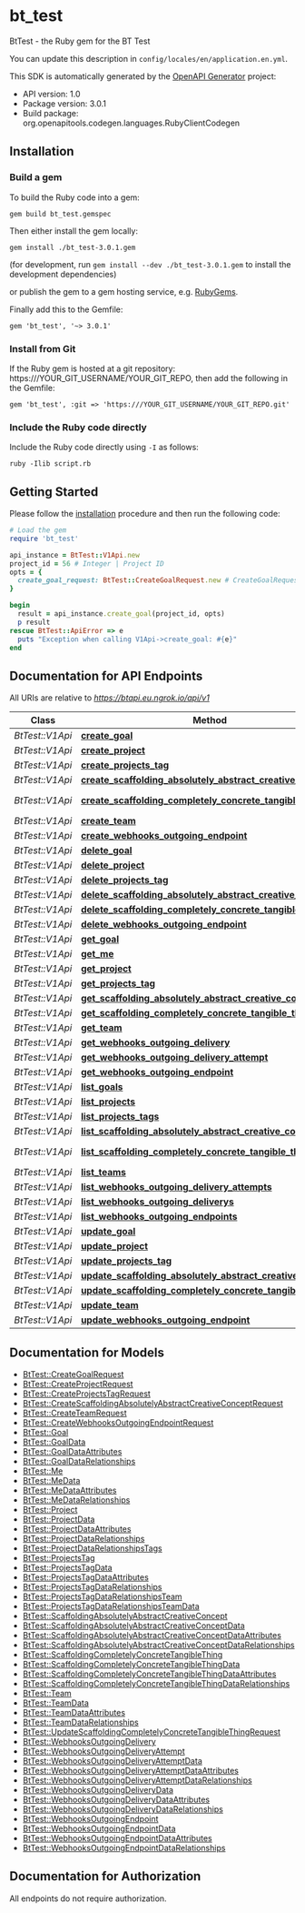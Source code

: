 # bt_test

BtTest - the Ruby gem for the BT Test

You can update this description in `config/locales/en/application.en.yml`.

This SDK is automatically generated by the [OpenAPI Generator](https://openapi-generator.tech) project:

- API version: 1.0
- Package version: 3.0.1
- Build package: org.openapitools.codegen.languages.RubyClientCodegen

## Installation

### Build a gem

To build the Ruby code into a gem:

```shell
gem build bt_test.gemspec
```

Then either install the gem locally:

```shell
gem install ./bt_test-3.0.1.gem
```

(for development, run `gem install --dev ./bt_test-3.0.1.gem` to install the development dependencies)

or publish the gem to a gem hosting service, e.g. [RubyGems](https://rubygems.org/).

Finally add this to the Gemfile:

    gem 'bt_test', '~> 3.0.1'

### Install from Git

If the Ruby gem is hosted at a git repository: https:///YOUR_GIT_USERNAME/YOUR_GIT_REPO, then add the following in the Gemfile:

    gem 'bt_test', :git => 'https:///YOUR_GIT_USERNAME/YOUR_GIT_REPO.git'

### Include the Ruby code directly

Include the Ruby code directly using `-I` as follows:

```shell
ruby -Ilib script.rb
```

## Getting Started

Please follow the [installation](#installation) procedure and then run the following code:

```ruby
# Load the gem
require 'bt_test'

api_instance = BtTest::V1Api.new
project_id = 56 # Integer | Project ID
opts = {
  create_goal_request: BtTest::CreateGoalRequest.new # CreateGoalRequest | 
}

begin
  result = api_instance.create_goal(project_id, opts)
  p result
rescue BtTest::ApiError => e
  puts "Exception when calling V1Api->create_goal: #{e}"
end

```

## Documentation for API Endpoints

All URIs are relative to *https://btapi.eu.ngrok.io/api/v1*

Class | Method | HTTP request | Description
------------ | ------------- | ------------- | -------------
*BtTest::V1Api* | [**create_goal**](docs/V1Api.md#create_goal) | **POST** /projects/{project_id}/goals | 
*BtTest::V1Api* | [**create_project**](docs/V1Api.md#create_project) | **POST** /teams/{team_id}/projects | 
*BtTest::V1Api* | [**create_projects_tag**](docs/V1Api.md#create_projects_tag) | **POST** /teams/{team_id}/projects/tags | 
*BtTest::V1Api* | [**create_scaffolding_absolutely_abstract_creative_concept**](docs/V1Api.md#create_scaffolding_absolutely_abstract_creative_concept) | **POST** /teams/{team_id}/scaffolding/absolutely_abstract/creative_concepts | 
*BtTest::V1Api* | [**create_scaffolding_completely_concrete_tangible_thing**](docs/V1Api.md#create_scaffolding_completely_concrete_tangible_thing) | **POST** /scaffolding/absolutely_abstract/creative_concepts/{absolutely_abstract_creative_concept_id}/completely_concrete/tangible_things | 
*BtTest::V1Api* | [**create_team**](docs/V1Api.md#create_team) | **POST** /teams | 
*BtTest::V1Api* | [**create_webhooks_outgoing_endpoint**](docs/V1Api.md#create_webhooks_outgoing_endpoint) | **POST** /teams/{team_id}/webhooks/outgoing/endpoints | 
*BtTest::V1Api* | [**delete_goal**](docs/V1Api.md#delete_goal) | **DELETE** /goals/{id} | 
*BtTest::V1Api* | [**delete_project**](docs/V1Api.md#delete_project) | **DELETE** /projects/{id} | 
*BtTest::V1Api* | [**delete_projects_tag**](docs/V1Api.md#delete_projects_tag) | **DELETE** /projects/tags/{id} | 
*BtTest::V1Api* | [**delete_scaffolding_absolutely_abstract_creative_concept**](docs/V1Api.md#delete_scaffolding_absolutely_abstract_creative_concept) | **DELETE** /scaffolding/absolutely_abstract/creative_concepts/{id} | 
*BtTest::V1Api* | [**delete_scaffolding_completely_concrete_tangible_thing**](docs/V1Api.md#delete_scaffolding_completely_concrete_tangible_thing) | **DELETE** /scaffolding/completely_concrete/tangible_things/{id} | 
*BtTest::V1Api* | [**delete_webhooks_outgoing_endpoint**](docs/V1Api.md#delete_webhooks_outgoing_endpoint) | **DELETE** /webhooks/outgoing/endpoints/{id} | 
*BtTest::V1Api* | [**get_goal**](docs/V1Api.md#get_goal) | **GET** /goals/{id} | 
*BtTest::V1Api* | [**get_me**](docs/V1Api.md#get_me) | **GET** /me | 
*BtTest::V1Api* | [**get_project**](docs/V1Api.md#get_project) | **GET** /projects/{id} | 
*BtTest::V1Api* | [**get_projects_tag**](docs/V1Api.md#get_projects_tag) | **GET** /projects/tags/{id} | 
*BtTest::V1Api* | [**get_scaffolding_absolutely_abstract_creative_concept**](docs/V1Api.md#get_scaffolding_absolutely_abstract_creative_concept) | **GET** /scaffolding/absolutely_abstract/creative_concepts/{id} | 
*BtTest::V1Api* | [**get_scaffolding_completely_concrete_tangible_thing**](docs/V1Api.md#get_scaffolding_completely_concrete_tangible_thing) | **GET** /scaffolding/completely_concrete/tangible_things/{id} | 
*BtTest::V1Api* | [**get_team**](docs/V1Api.md#get_team) | **GET** /teams/{id} | 
*BtTest::V1Api* | [**get_webhooks_outgoing_delivery**](docs/V1Api.md#get_webhooks_outgoing_delivery) | **GET** /webhooks/outgoing/deliveries/{id} | 
*BtTest::V1Api* | [**get_webhooks_outgoing_delivery_attempt**](docs/V1Api.md#get_webhooks_outgoing_delivery_attempt) | **GET** /webhooks/outgoing/delivery_attempts/{id} | 
*BtTest::V1Api* | [**get_webhooks_outgoing_endpoint**](docs/V1Api.md#get_webhooks_outgoing_endpoint) | **GET** /webhooks/outgoing/endpoints/{id} | 
*BtTest::V1Api* | [**list_goals**](docs/V1Api.md#list_goals) | **GET** /projects/{project_id}/goals | 
*BtTest::V1Api* | [**list_projects**](docs/V1Api.md#list_projects) | **GET** /teams/{team_id}/projects | 
*BtTest::V1Api* | [**list_projects_tags**](docs/V1Api.md#list_projects_tags) | **GET** /teams/{team_id}/projects/tags | 
*BtTest::V1Api* | [**list_scaffolding_absolutely_abstract_creative_concepts**](docs/V1Api.md#list_scaffolding_absolutely_abstract_creative_concepts) | **GET** /teams/{team_id}/scaffolding/absolutely_abstract/creative_concepts | 
*BtTest::V1Api* | [**list_scaffolding_completely_concrete_tangible_things**](docs/V1Api.md#list_scaffolding_completely_concrete_tangible_things) | **GET** /scaffolding/absolutely_abstract/creative_concepts/{absolutely_abstract_creative_concept_id}/completely_concrete/tangible_things | 
*BtTest::V1Api* | [**list_teams**](docs/V1Api.md#list_teams) | **GET** /teams | 
*BtTest::V1Api* | [**list_webhooks_outgoing_delivery_attempts**](docs/V1Api.md#list_webhooks_outgoing_delivery_attempts) | **GET** /webhooks/outgoing/deliveries/{delivery_id}/delivery_attempts | 
*BtTest::V1Api* | [**list_webhooks_outgoing_deliverys**](docs/V1Api.md#list_webhooks_outgoing_deliverys) | **GET** /webhooks/outgoing/endpoints/{endpoint_id}/deliveries | 
*BtTest::V1Api* | [**list_webhooks_outgoing_endpoints**](docs/V1Api.md#list_webhooks_outgoing_endpoints) | **GET** /teams/{team_id}/webhooks/outgoing/endpoints | 
*BtTest::V1Api* | [**update_goal**](docs/V1Api.md#update_goal) | **PUT** /goals/{id} | 
*BtTest::V1Api* | [**update_project**](docs/V1Api.md#update_project) | **PUT** /projects/{id} | 
*BtTest::V1Api* | [**update_projects_tag**](docs/V1Api.md#update_projects_tag) | **PUT** /projects/tags/{id} | 
*BtTest::V1Api* | [**update_scaffolding_absolutely_abstract_creative_concept**](docs/V1Api.md#update_scaffolding_absolutely_abstract_creative_concept) | **PUT** /scaffolding/absolutely_abstract/creative_concepts/{id} | 
*BtTest::V1Api* | [**update_scaffolding_completely_concrete_tangible_thing**](docs/V1Api.md#update_scaffolding_completely_concrete_tangible_thing) | **PUT** /scaffolding/completely_concrete/tangible_things/{id} | 
*BtTest::V1Api* | [**update_team**](docs/V1Api.md#update_team) | **PUT** /teams/{id} | 
*BtTest::V1Api* | [**update_webhooks_outgoing_endpoint**](docs/V1Api.md#update_webhooks_outgoing_endpoint) | **PUT** /webhooks/outgoing/endpoints/{id} | 


## Documentation for Models

 - [BtTest::CreateGoalRequest](docs/CreateGoalRequest.md)
 - [BtTest::CreateProjectRequest](docs/CreateProjectRequest.md)
 - [BtTest::CreateProjectsTagRequest](docs/CreateProjectsTagRequest.md)
 - [BtTest::CreateScaffoldingAbsolutelyAbstractCreativeConceptRequest](docs/CreateScaffoldingAbsolutelyAbstractCreativeConceptRequest.md)
 - [BtTest::CreateTeamRequest](docs/CreateTeamRequest.md)
 - [BtTest::CreateWebhooksOutgoingEndpointRequest](docs/CreateWebhooksOutgoingEndpointRequest.md)
 - [BtTest::Goal](docs/Goal.md)
 - [BtTest::GoalData](docs/GoalData.md)
 - [BtTest::GoalDataAttributes](docs/GoalDataAttributes.md)
 - [BtTest::GoalDataRelationships](docs/GoalDataRelationships.md)
 - [BtTest::Me](docs/Me.md)
 - [BtTest::MeData](docs/MeData.md)
 - [BtTest::MeDataAttributes](docs/MeDataAttributes.md)
 - [BtTest::MeDataRelationships](docs/MeDataRelationships.md)
 - [BtTest::Project](docs/Project.md)
 - [BtTest::ProjectData](docs/ProjectData.md)
 - [BtTest::ProjectDataAttributes](docs/ProjectDataAttributes.md)
 - [BtTest::ProjectDataRelationships](docs/ProjectDataRelationships.md)
 - [BtTest::ProjectDataRelationshipsTags](docs/ProjectDataRelationshipsTags.md)
 - [BtTest::ProjectsTag](docs/ProjectsTag.md)
 - [BtTest::ProjectsTagData](docs/ProjectsTagData.md)
 - [BtTest::ProjectsTagDataAttributes](docs/ProjectsTagDataAttributes.md)
 - [BtTest::ProjectsTagDataRelationships](docs/ProjectsTagDataRelationships.md)
 - [BtTest::ProjectsTagDataRelationshipsTeam](docs/ProjectsTagDataRelationshipsTeam.md)
 - [BtTest::ProjectsTagDataRelationshipsTeamData](docs/ProjectsTagDataRelationshipsTeamData.md)
 - [BtTest::ScaffoldingAbsolutelyAbstractCreativeConcept](docs/ScaffoldingAbsolutelyAbstractCreativeConcept.md)
 - [BtTest::ScaffoldingAbsolutelyAbstractCreativeConceptData](docs/ScaffoldingAbsolutelyAbstractCreativeConceptData.md)
 - [BtTest::ScaffoldingAbsolutelyAbstractCreativeConceptDataAttributes](docs/ScaffoldingAbsolutelyAbstractCreativeConceptDataAttributes.md)
 - [BtTest::ScaffoldingAbsolutelyAbstractCreativeConceptDataRelationships](docs/ScaffoldingAbsolutelyAbstractCreativeConceptDataRelationships.md)
 - [BtTest::ScaffoldingCompletelyConcreteTangibleThing](docs/ScaffoldingCompletelyConcreteTangibleThing.md)
 - [BtTest::ScaffoldingCompletelyConcreteTangibleThingData](docs/ScaffoldingCompletelyConcreteTangibleThingData.md)
 - [BtTest::ScaffoldingCompletelyConcreteTangibleThingDataAttributes](docs/ScaffoldingCompletelyConcreteTangibleThingDataAttributes.md)
 - [BtTest::ScaffoldingCompletelyConcreteTangibleThingDataRelationships](docs/ScaffoldingCompletelyConcreteTangibleThingDataRelationships.md)
 - [BtTest::Team](docs/Team.md)
 - [BtTest::TeamData](docs/TeamData.md)
 - [BtTest::TeamDataAttributes](docs/TeamDataAttributes.md)
 - [BtTest::TeamDataRelationships](docs/TeamDataRelationships.md)
 - [BtTest::UpdateScaffoldingCompletelyConcreteTangibleThingRequest](docs/UpdateScaffoldingCompletelyConcreteTangibleThingRequest.md)
 - [BtTest::WebhooksOutgoingDelivery](docs/WebhooksOutgoingDelivery.md)
 - [BtTest::WebhooksOutgoingDeliveryAttempt](docs/WebhooksOutgoingDeliveryAttempt.md)
 - [BtTest::WebhooksOutgoingDeliveryAttemptData](docs/WebhooksOutgoingDeliveryAttemptData.md)
 - [BtTest::WebhooksOutgoingDeliveryAttemptDataAttributes](docs/WebhooksOutgoingDeliveryAttemptDataAttributes.md)
 - [BtTest::WebhooksOutgoingDeliveryAttemptDataRelationships](docs/WebhooksOutgoingDeliveryAttemptDataRelationships.md)
 - [BtTest::WebhooksOutgoingDeliveryData](docs/WebhooksOutgoingDeliveryData.md)
 - [BtTest::WebhooksOutgoingDeliveryDataAttributes](docs/WebhooksOutgoingDeliveryDataAttributes.md)
 - [BtTest::WebhooksOutgoingDeliveryDataRelationships](docs/WebhooksOutgoingDeliveryDataRelationships.md)
 - [BtTest::WebhooksOutgoingEndpoint](docs/WebhooksOutgoingEndpoint.md)
 - [BtTest::WebhooksOutgoingEndpointData](docs/WebhooksOutgoingEndpointData.md)
 - [BtTest::WebhooksOutgoingEndpointDataAttributes](docs/WebhooksOutgoingEndpointDataAttributes.md)
 - [BtTest::WebhooksOutgoingEndpointDataRelationships](docs/WebhooksOutgoingEndpointDataRelationships.md)


## Documentation for Authorization

 All endpoints do not require authorization.

